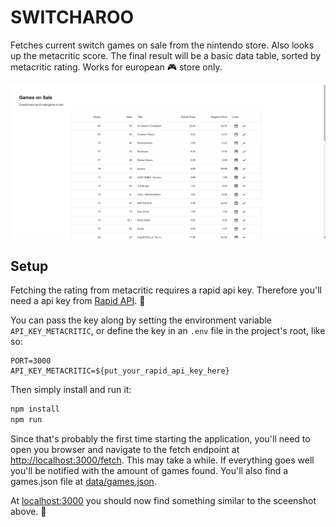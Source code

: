 # SWITCHAROO

Fetches current switch games on sale from the nintendo store. Also looks up the metacritic score. The final result
will be a basic data table, sorted by metacritic rating.
Works for european :video_game: store only.

![example](example.png "an example screenshot")

## Setup

Fetching the rating from metacritic requires a rapid api key. Therefore you'll need a api key from
[Rapid API](https://rapidapi.com/). :runner:

You can pass the key along by setting the environment variable `API_KEY_METACRITIC`, or define the key in an `.env`
file in the project's root, like so:
```
PORT=3000
API_KEY_METACRITIC=${put_your_rapid_api_key_here}
``` 

Then simply install and run it:

```bash
npm install
npm run
```

Since that's probably the first time starting the application, you'll need to open you browser and navigate to the fetch
endpoint at [http://localhost:3000/fetch](http://localhost:3000/fetch). This may take a while. If everything goes well
you'll be notified with the amount of games found. You'll also find a games.json file at [data/games.json](data/games.json).

At [localhost:3000](http://localhost:3000) you should now find something similar to the sceenshot above. :see_no_evil: